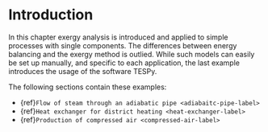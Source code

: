 # Introduction

In this chapter exergy analysis is introduced and applied to simple processes with single components. The differences
between energy balancing and the exergy method is outlied. While such models can easily be set up manually, and
specific to each application, the last example introduces the usage of the software TESPy.

The following sections contain these examples:

- {ref}`Flow of steam through an adiabatic pipe <adiabaitc-pipe-label>`
- {ref}`Heat exchanger for district heating <heat-exchanger-label>`
- {ref}`Production of compressed air <compressed-air-label>`
